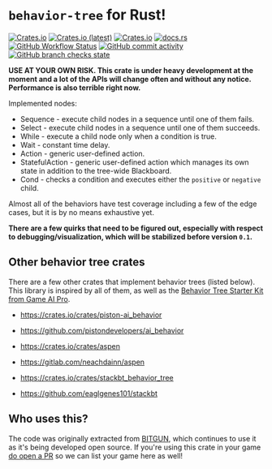 # `behavior-tree` for Rust!

[![Crates.io](https://img.shields.io/crates/v/behavior-tree)](https://crates.io/crates/behavior-tree)
[![Crates.io (latest)](https://img.shields.io/crates/d/behavior-tree)](https://crates.io/crates/behavior-tree)
[![Crates.io](https://img.shields.io/crates/l/behavior-tree)](https://crates.io/crates/behavior-tree)
[![docs.rs](https://img.shields.io/docsrs/behavior-tree)](https://docs.rs/behavior-tree)
[![GitHub Workflow Status](https://img.shields.io/github/workflow/status/darthdeus/behavior-tree/Rust)](https://github.com/darthdeus/behavior-tree/actions)
[![GitHub commit activity](https://img.shields.io/github/commit-activity/m/darthdeus/behavior-tree)](https://github.com/darthdeus/behavior-tree/commits/master)
[![GitHub branch checks state](https://img.shields.io/github/checks-status/darthdeus/behavior-tree/master)](https://github.com/darthdeus/behavior-tree/actions)

**USE AT YOUR OWN RISK. This crate is under heavy development at the moment and a lot of the APIs will change often and without any notice. Performance is also terrible right now.**

Implemented nodes:

- Sequence - execute child nodes in a sequence until one of them fails.
- Select - execute child nodes in a sequence until one of them succeeds.
- While - execute a child node only when a condition is true.
- Wait - constant time delay.
- Action - generic user-defined action.
- StatefulAction - generic user-defined action which manages its own state in addition to the tree-wide Blackboard.
- Cond - checks a condition and executes either the `positive` or `negative` child.

Almost all of the behaviors have test coverage including a few of the edge cases, but it is by no means exhaustive yet.

**There are a few quirks that need to be figured out, especially with respect to debugging/visualization, which will be stabilized before version `0.1`.**

## Other behavior tree crates

There are a few other crates that implement behavior trees (listed below).
This library is inspired by all of them, as well as the [Behavior Tree Starter
Kit from Game AI
Pro](https://www.gameaipro.com/GameAIPro/GameAIPro_Chapter06_The_Behavior_Tree_Starter_Kit.pdf).

- https://crates.io/crates/piston-ai_behavior
- https://github.com/pistondevelopers/ai_behavior

- https://crates.io/crates/aspen
- https://gitlab.com/neachdainn/aspen

- https://crates.io/crates/stackbt_behavior_tree
- https://github.com/eaglgenes101/stackbt

## Who uses this?

The code was originally extracted from [BITGUN](https://store.steampowered.com/app/1673940/BITGUN/), which continues to use it as it's being developed open source. If you're using this crate in your game [do open a PR](https://github.com/darthdeus/behavior-tree/pulls) so we can list your game here as well!
